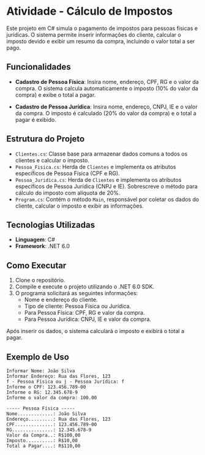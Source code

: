 # Atividade - Cálculo de Impostos

Este projeto em C# simula o pagamento de impostos para pessoas físicas e jurídicas. O sistema permite inserir informações do cliente, calcular o imposto devido e exibir um resumo da compra, incluindo o valor total a ser pago.

## Funcionalidades

- **Cadastro de Pessoa Física**: Insira nome, endereço, CPF, RG e o valor da compra. O sistema calcula automaticamente o imposto (10% do valor da compra) e exibe o total a pagar.
  
- **Cadastro de Pessoa Jurídica**: Insira nome, endereço, CNPJ, IE e o valor da compra. O imposto é calculado (20% do valor da compra) e o total a pagar é exibido.

## Estrutura do Projeto

- `Clientes.cs`: Classe base para armazenar dados comuns a todos os clientes e calcular o imposto.
- `Pessoa_Fisica.cs`: Herda de `Clientes` e implementa os atributos específicos de Pessoa Física (CPF e RG).
- `Pessoa_Juridica.cs`: Herda de `Clientes` e implementa os atributos específicos de Pessoa Jurídica (CNPJ e IE). Sobrescreve o método para cálculo do imposto com alíquota de 20%.
- `Program.cs`: Contém o método `Main`, responsável por coletar os dados do cliente, calcular o imposto e exibir as informações.

## Tecnologias Utilizadas

- **Linguagem**: C#
- **Framework**: .NET 6.0

## Como Executar

1. Clone o repositório.
2. Compile e execute o projeto utilizando o .NET 6.0 SDK.
3. O programa solicitará as seguintes informações:
   - Nome e endereço do cliente.
   - Tipo de cliente: Pessoa Física ou Jurídica.
   - Para Pessoa Física: CPF, RG e valor da compra.
   - Para Pessoa Jurídica: CNPJ, IE e valor da compra.

Após inserir os dados, o sistema calculará o imposto e exibirá o total a pagar.

## Exemplo de Uso

```
Informar Nome: João Silva
Informar Endereço: Rua das Flores, 123
f - Pessoa Física ou j - Pessoa Jurídica: f
Informe o CPF: 123.456.789-00
Informe o RG: 12.345.678-9
Informe o valor da compra: 100.00

----- Pessoa Física -----
Nome.............: João Silva
Endereço.........: Rua das Flores, 123
CPF..............: 123.456.789-00
RG...............: 12.345.678-9
Valor da Compra..: R$100,00
Imposto..........: R$10,00
Total a Pagar....: R$110,00
```